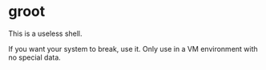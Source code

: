 # groot
This is a useless shell.

If you want your system to break, use it. Only use in a VM environment with no special data.
